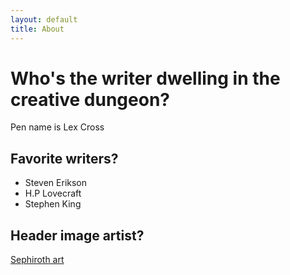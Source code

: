 ```yaml
---
layout: default
title: About
---
```


<div class="post">
	<h1 class="pageTitle">Who's the writer dwelling in the creative dungeon?</h1>
	<p class="intro">Pen name is Lex Cross</p>
	<h2>Favorite writers?</h2>
	<ul>
		<li>Steven Erikson</li>
		<li>H.P Lovecraft</li>
		<li>Stephen King</li>
  </ul>
	<h2>Header image artist?</h2>
	<p><a href="https://www.artstation.com/artwork/o8EvO" target="_blank">Sephiroth art</a></p>
</div>
